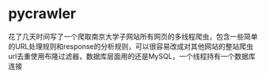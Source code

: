 # pycrawler
花了几天时间写了一个爬取南京大学子网站所有网页的多线程爬虫，包含一些简单的URL处理规则和response的分析规则，可以很容易改成对其他网站的整站爬虫
url去重使用布隆过滤器，数据库层面用的还是MySQL，一个线程持有一个数据库连接
